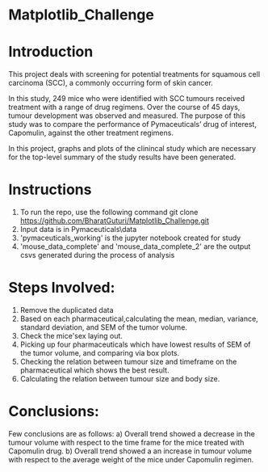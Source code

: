 # Matplotlib_Challenge
# Introduction
This project deals with screening for potential treatments for squamous cell carcinoma (SCC), a commonly occurring form of skin cancer.

In this study, 249 mice who were identified with SCC tumours received treatment with a range of drug regimens. Over the course of 45 days, tumour development was observed and measured. The purpose of this study was to compare the performance of Pymaceuticals’ drug of interest, Capomulin, against the other treatment regimens.

In this project, graphs and plots of the clinincal study which are necessary for the top-level summary of the study results have been generated.

# Instructions

1) To run the repo, use the following command
  git clone https://github.com/BharatGuturi/Matplotlib_Challenge.git
2) Input data is in Pymaceuticals\data
3) 'pymaceuticals_working' is the jupyter notebook created for study
4) 'mouse_data_complete' and 'mouse_data_complete_2' are the output csvs generated during the process of analysis

# Steps Involved:

1) Remove the duplicated data
2) Based on each pharmaceutical,calculating the mean, median, variance, standard deviation, and SEM of the tumor volume.
3) Check the mice'sex laying out.
4) Picking up four pharmaceuticals which have lowest results of SEM of the tumor volume, and comparing via box plots.
5) Checking the relation between tumour size and timeframe on the pharmaceutical which shows the best result.
6) Calculating the relation between tumour size and body size.

# Conclusions:

Few conclusions are as follows:
a) Overall trend showed a decrease in the tumour volume with respect to the time frame for the mice treated with Capomulin drug.
b) Overall trend showed a an increase in tumour volume with respect to the average weight of the mice under Capomulin regimen.
